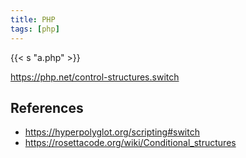 ```yaml
---
title: PHP
tags: [php]
---
```


{{< s "a.php" >}}

<https://php.net/control-structures.switch>

## References

- <https://hyperpolyglot.org/scripting#switch>
- <https://rosettacode.org/wiki/Conditional_structures>

